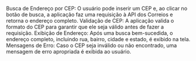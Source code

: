 Busca de Endereço por CEP: O usuário pode inserir um CEP e, ao clicar no botão de busca, a aplicação faz uma requisição à API dos Correios e retorna o endereço completo.
Validação de CEP: A aplicação valida o formato do CEP para garantir que ele seja válido antes de fazer a requisição.
Exibição de Endereço: Após uma busca bem-sucedida, o endereço completo, incluindo rua, bairro, cidade e estado, é exibido na tela.
Mensagens de Erro: Caso o CEP seja inválido ou não encontrado, uma mensagem de erro apropriada é exibida ao usuário.
